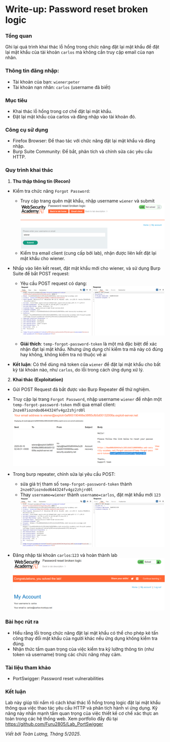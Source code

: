 # Write-up: Password reset broken logic

### Tổng quan
Ghi lại quá trình khai thác lỗ hổng trong chức năng đặt lại mật khẩu để đặt lại mật khẩu của tài khoản `carlos` mà không cần truy cập email của nạn nhân.

### Thông tin đăng nhập:
- Tài khoản của bạn: `wiener`:`peter`
- Tài khoản nạn nhân: `carlos` (username đã biết)

### Mục tiêu
- Khai thác lỗ hổng trong cơ chế đặt lại mật khẩu.
- Đặt lại mật khẩu của carlos và đăng nhập vào tài khoản đó.

### Công cụ sử dụng
- Firefox Browser: Để thao tác với chức năng đặt lại mật khẩu và đăng nhập.
- Burp Suite Community: Để bắt, phân tích và chỉnh sửa các yêu cầu HTTP.

### Quy trình khai thác 
1. **Thu thập thông tin (Recon)**
- Kiểm tra chức năng `Forgot Password`:
  - Truy cập trang quên mật khẩu, nhập username `wiener` và submit
    ![submit](./images/submit.png)
  - Kiểm tra email client (cung cấp bởi lab), nhận được liên kết đặt lại mật khẩu cho wiener. 

- Nhấp vào liên kết reset, đặt mật khẩu mới cho wiener, và sử dụng Burp Suite để bắt POST request:
  - Yêu cầu POST request có dạng:
    ![post](./images/check.png)

  - **Giải thích**: `temp-forgot-password-token` là một mã đặc biệt để xác nhận đạt lại mật khẩu. Nhưng ứng dụng chỉ kiểm tra mã này có đúng hay không, không kiểm tra nó thuộc về ai

- **Kết luận**: Có thể dùng mã token của `wiener` để đặt lại mật khẩu cho bất kỳ tài khoản nào, như `carlos`, do lỗi trong cách ứng dụng xử lý.

2. **Khai thác (Exploitation)**
- Gửi POST Request đã bắt được vào Burp Repeater để thử nghiệm.
- Truy cập lại trang `Forgot Password`, nhập username `wiener` để nhận một `temp-forgot-password-token` mới qua email client: `2nze07iozndod644324fv4gz2zhjrd0l`
    ![token](./images/email.png)

- Trong burp repeater, chỉnh sửa lại yêu cầu POST:
  - sửa giá trị tham số `temp-forgot-password-token` thành `2nze07iozndod644324fv4gz2zhjrd0l`
  - Thay `username=wiener` thành `username=carlos`, đặt mật khẩu mới `123`
    ![reset](./images/reset.png)

- Đăng nhập tài khoản `carlos`:`123` và hoàn thành lab
    ![login](./images/login_success.png)

### Bài học rút ra
- Hiểu rằng lỗi trong chức năng đặt lại mật khẩu có thể cho phép kẻ tấn công thay đổi mật khẩu của người khác nếu ứng dụng không kiểm tra đúng.
- Nhận thức tầm quan trọng của việc kiểm tra kỹ lưỡng thông tin (như token và username) trong các chức năng nhạy cảm.

### Tài liệu tham khảo
- PortSwigger: Password reset vulnerabilities

### Kết luận
Lab này giúp tôi nắm rõ cách khai thác lỗ hổng trong logic đặt lại mật khẩu thông qua việc thao tác yêu cầu HTTP và phân tích hành vi ứng dụng. Kỹ năng này nhấn mạnh tầm quan trọng của việc thiết kế cơ chế xác thực an toàn trong các hệ thống web. Xem portfolio đầy đủ tại https://github.com/Furu2805/Lab_PortSwigger 

*Viết bởi Toàn Lương, Tháng 5/2025*.
